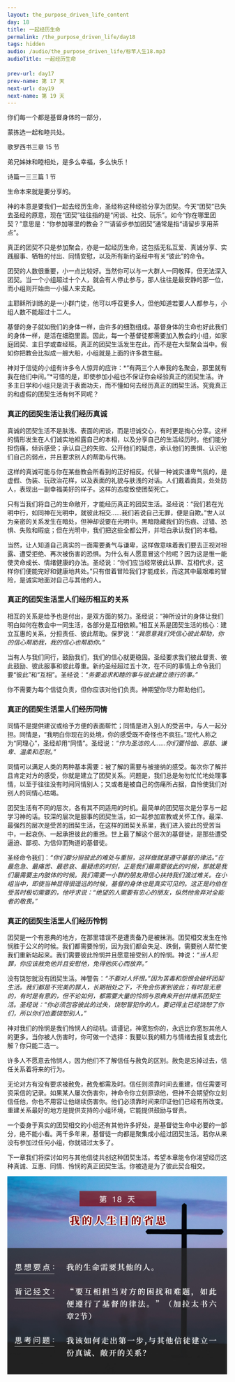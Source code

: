 ```yaml
---
layout: the_purpose_driven_life_content
day: 18
title: 一起经历生命
permalink: /the_purpose_driven_life/day18
tags: hidden
audio: /audio/the_purpose_driven_life/标竿人生18.mp3
audioTitle: 一起经历生命

prev-url: day17
prev-name: 第 17 天
next-url: day19
next-name: 第 19 天
---
```


<div class="center script poem">
<p>你们每一个都是基督身体的一部分，</p>
<p>蒙拣选一起和睦共处。</p>
<p class="sp-verse">歌罗西书三章 15 节</p>
</div>

<div class="center script poem">
<p>弟兄姊妹和睦相处，是多么幸福，多么快乐！</p>
<p class="sp-verse">诗篇一三三篇 1 节</p>
</div>
<p class="first">生命本来就是要分享的。</p>

神的本意是要我们一起去经历生命，圣经称这种经验分享为团契。今天“团契”已失去圣经的原意，现在“团契”往往指的是“闲谈、社交、玩乐”。如今“你在哪里团契？”意思是：“你参加哪里的教会？”“请留步参加团契”通常是指“请留步享用茶点”。

真正的团契不只是参加聚会，亦是一起经历生命，这包括无私互爱、真诚分享、实践服事、牺牲的付出、同情安慰，以及所有新约圣经中有关“彼此”的命令。

团契的人数很重要，小一点比较好。当然你可以与一大群人一同敬拜，但无法深入团契。当一个小组超过十个人，就会有人停止参与，那人往往是最安静的那一位，而小组则开始由一小撮人来支配。

主耶稣所训练的是一小群门徒，他可以呼召更多人，但他知道若要人人都参与，小组人数不能超过十二人。

基督的身子就如我们的身体一样，由许多的细胞组成。基督身体的生命也好此我们的身体一样，是活在细胞里面。因此，每一个基督徒都需要加入教会的小组，如家庭团契、主日学或查经班。真正的团契生活发生在此，而不是在大型聚会当中。假如你把教会比拟成一艘大船，小组就是上面的许多救生艇。

神对于信徒的小组有许多令人惊异的应许：*“有两三个人奉我的名聚会，那里就有我在他们中间。”*可惜的是，即使参加小组也不保证你会经验真正的团契生活。许多主日学和小组只是流于表面功夫，而不懂如何去经历真正的团契生活。究竟真正的和虚假的团契生活有何不同呢？

### 真正的团契生活让我们经历真诚

真诚的团契生活不是肤浅、表面的闲谈，而是坦诚交心，有时更是掏心分享。这样的情形发生在人们诚实地袒露自己的本相，以及分享自己的生活经历时。他们能分担伤痛，倾诉感受；承认自己的失败、公开他们的疑虑，承认他们的畏惧、认识他们自己的弱点，并且要求别人的帮助与代祷。

这样的真诚可能与你在某些教会所看到的正好相反。代替一种诚实谦卑气氛的，是虚假、伪装、玩政治花样，以及表面的礼貌与肤浅的对话。人们戴着面具，处处防人，表现出一副幸福美好的样子。这样的态度致使团契死亡。

只有当我们将自己的生命敞开，才能经历真正的团契生活。圣经说：“我们若在光明中行，如同神在光明中，就彼此相交……我们若说自己无罪，便是自欺。”世人以为亲密的关系发生在暗处，但神却说要在光明中。黑暗隐藏我们的伤痕、过错、恐惧、失败和瑕疵；但在光明中，我们把这些全都公开，并坦白承认我们的本相。

当然，让人知道自己真实的一面需要勇气与谦卑，这样做意味着我们要去正视对袒露、遭受拒绝、再次被伤害的恐惧。为什么有人愿意冒这个险呢？因为这是惟一能使灵命成长、情绪健康的办法。圣经说：“你们应当经常彼此认罪、互相代求，这样你们便能完好和健康地共处。”只有借着冒险我们才能成长，而这其中最艰难的冒险，是诚实地面对自己与其他的人。

### 真正的团契生活里人们经历相互的关系

相互的关系是给予也是付出，是双方面的努力。圣经说：“神所设计的身体让我们明白如何在教会中一同生活，各部分是互相依赖。”相互关系是团契生活的核心：建立互惠的关系，分担责任、彼此帮助。保罗说：*“我愿意我们凭信心彼此帮助，你的信心帮助我，我的信心也帮助你。”*

当有人与我们同行，鼓励我们，我们的信心就更稳固。圣经要求我们彼此督责、彼此鼓励、彼此服事和彼此尊重。新约圣经超过五十次，在不同的事情上命令我们要“彼此”和“互相”。圣经说：*“务要追求和睦的事与彼此建立德行的事。”*

你不需要为每个信徒负责，但你应该对他们负责。神期望你尽力帮助他们。

### 真正的团契生活里人们经历同情

同情不是提供建议或给予方便的表面帮忙；同情是进入别人的受苦中，与人一起分担。同情是，“我明白你现在的处境，你的感受既不奇怪也不疯狂。”现代人称之为“同理心”，圣经却用“同情”。圣经说：*“作为圣洁的人……你们要怜恤、恩慈、谦卑、温柔和忍耐。”*

同情可以满足人类的两种基本需要：被了解的需要与被接纳的感受。每次你了解并且肯定对方的感受，你就是建立了团契关系。问题是，我们总是匆勿忙忙地处理事情，以至于往往没有时间同情别人；又或者是被自己的伤痛所占据，自怜使我们对别人的同情心枯竭。

团契生活有不同的层次，各有其不同适用的时机。最简单的团契层次是分享与一起学习神的话。较深的层次是服事的团契生活，如一起参加宣教或关怀工作。最深、最强烈的层次是受苦的团契生活，在这样的团契关系里，我们进入彼此的受苦当中，一起哀伤、一起承担彼此的重担。世上最了解这个层次的基督徒，是那些遭受逼迫、鄙视、为信仰而殉道的基督徒。

圣经命令我们：*“你们要分担彼此的难处与重担，这样做就是遵守基督的律法。”*在最危急、最痛苦、最悲哀、最疑虑的时刻，正是我们最需要彼此的时候，那就是我们最需要主内肢体的时候。我们需要一小群的朋友用信心扶持我们渡过难关。在小组当中，即使当神显得很遥远的时候，基督的身体也是真实可见的。这正是约伯在受苦时极切需要的，他呼求说：*“绝望的人需要有忠心的朋友，纵然他舍弃对全能者的敬畏。”*

### 真正的团契生活里人们经历怜悯

团契是一个有恩典的地方，在那里错误不是遭责备乃是被抹消。团契相交发生在怜悯胜于公义的时候。我们都需要怜悯，因为我们都会失足、跌倒，需要别人帮忙使我们重新站起来。我们需要彼此怜悯并且愿意接受别人的怜悯。神说：*“当人犯罪，你应该赦免他并且安慰他，免得他灰心而放弃。”*

没有饶恕就没有团契生活。神警告：*“不要对人怀恨。”*因为苦毒和怨恨会破坏团契生活。我们都是不完美的罪人，长期相处之下，不免会伤害到彼此；有时是无意的，有时是有意的，但不论如何，都需要大量的怜悯与恩典来开创并维系团契生活。圣经说：*“你必须包容彼此的过失，饶恕冒犯你的人。要记得主已经饶恕了你们，所以你们也要饶恕别人。”*

神对我们的怜悯是我们怜悯人的动机。请谨记，神宽恕你的，永远比你宽恕其他人的更多。当你被人伤害时，你可做一个选择：我要以我的精力与情绪去报复或去化解？你只能二选一。

许多人不愿意去怜悯人，因为他们不了解信任与赦免的区别。赦免是忘掉过去，信任关系着将来的行为。

无论对方有没有要求被赦免，赦免都需及时。信任则须靠时间去重建，信任需要可资采信的记录。如果某人屡次伤害你，神命令你立刻原谅他，但神不会期望你立刻信任他，你也不用容让他继续伤害你。他们必须靠时间来印证他们已经有所改变。重建关系最好的地方是提供支持的小组环境，它能提供鼓励与督责。

一个委身于真实的团契相交的小组还有其他许多好处，是基督徒生命中必要的一部分，绝不能小看。两千多年来，基督徒一向都是聚集成小组过团契生活。若你从来没有参加过任何小组，你就错过太多了。

下一章我们将探讨如何与其他信徒共创这种团契生活。希望本章能令你渴望经历这种真诚、互惠、同情、怜悯的真正团契生活。你被造是为了彼此契合相交。

<div class="article-img-wrapper">
  <img src="/image/the_purpose_driven_life/day18_card.jpg">
</div>
